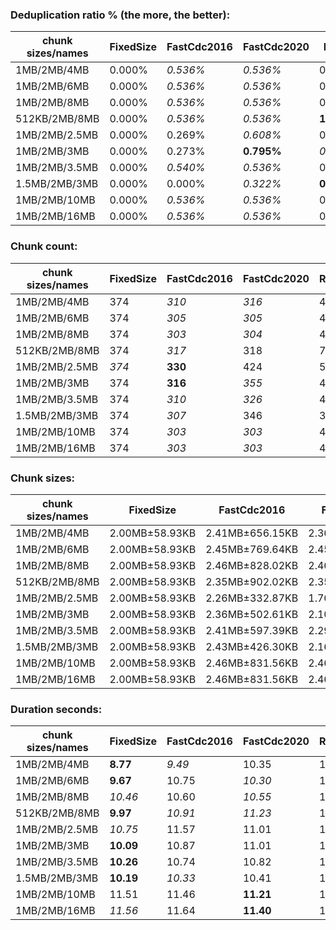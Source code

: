 ### Deduplication ratio % (the more, the better):

| chunk sizes/names | FixedSize | FastCdc2016 | FastCdc2020 | Restic     | StadiaCdc  | Casync   | Ronomon  |
|-------------------|-----------|-------------|-------------|------------|------------|----------|----------|
| 1MB/2MB/4MB       | 0.000%    | *0.536%*    | *0.536%*    | 0.399%     | **0.729%** | 0.261%   | 0.361%   |
| 1MB/2MB/6MB       | 0.000%    | *0.536%*    | *0.536%*    | 0.399%     | **0.729%** | 0.261%   | 0.361%   |
| 1MB/2MB/8MB       | 0.000%    | *0.536%*    | *0.536%*    | 0.399%     | **0.729%** | 0.261%   | 0.361%   |
| 512KB/2MB/8MB     | 0.000%    | *0.536%*    | *0.536%*    | **1.179%** | *0.726%*   | 0.388%   | 0.000%   |
| 1MB/2MB/2.5MB     | 0.000%    | 0.269%      | *0.608%*    | 0.399%     | **0.729%** | 0.000%   | *0.670%* |
| 1MB/2MB/3MB       | 0.000%    | 0.273%      | **0.795%**  | *0.399%*   | *0.729%*   | 0.261%   | 0.361%   |
| 1MB/2MB/3.5MB     | 0.000%    | *0.540%*    | *0.536%*    | 0.399%     | **0.729%** | 0.261%   | 0.361%   |
| 1.5MB/2MB/3MB     | 0.000%    | 0.000%      | *0.322%*    | **0.423%** | 0.000%     | *0.261%* | 0.000%   |
| 1MB/2MB/10MB      | 0.000%    | *0.536%*    | *0.536%*    | 0.399%     | **0.729%** | 0.261%   | 0.361%   |
| 1MB/2MB/16MB      | 0.000%    | *0.536%*    | *0.536%*    | 0.399%     | **0.729%** | 0.261%   | 0.361%   |

### Chunk count:

| chunk sizes/names | FixedSize | FastCdc2016 | FastCdc2020 | Restic | StadiaCdc | Casync  | Ronomon |
|-------------------|-----------|-------------|-------------|--------|-----------|---------|---------|
| 1MB/2MB/4MB       | 374       | *310*       | *316*       | 470    | 377       | **273** | 334     |
| 1MB/2MB/6MB       | 374       | *305*       | *305*       | 458    | 356       | **239** | 313     |
| 1MB/2MB/8MB       | 374       | *303*       | *304*       | 454    | 351       | **228** | 305     |
| 512KB/2MB/8MB     | 374       | *317*       | 318         | 733    | 353       | **267** | *304*   |
| 1MB/2MB/2.5MB     | *374*     | **330**     | 424         | 505    | 447       | *349*   | 381     |
| 1MB/2MB/3MB       | 374       | **316**     | *355*       | 485    | 415       | *318*   | 360     |
| 1MB/2MB/3.5MB     | 374       | *310*       | *326*       | 479    | 389       | **295** | 348     |
| 1.5MB/2MB/3MB     | 374       | *307*       | 346         | 369    | 377       | **291** | *309*   |
| 1MB/2MB/10MB      | 374       | *303*       | *303*       | 453    | 350       | **222** | *302*   |
| 1MB/2MB/16MB      | 374       | *303*       | *303*       | 453    | 350       | **216** | *301*   |

### Chunk sizes:

| chunk sizes/names | FixedSize      | FastCdc2016     | FastCdc2020     | Restic          | StadiaCdc       | Casync          | Ronomon          |
|-------------------|----------------|-----------------|-----------------|-----------------|-----------------|-----------------|------------------|
| 1MB/2MB/4MB       | 2.00MB±58.93KB | 2.41MB±656.15KB | 2.36MB±582.08KB | 1.59MB±858.34KB | 1.98MB±822.46KB | 2.73MB±1.08MB   | 2.23MB±1013.80KB |
| 1MB/2MB/6MB       | 2.00MB±58.93KB | 2.45MB±769.64KB | 2.45MB±738.84KB | 1.63MB±1.03MB   | 2.10MB±1.08MB   | 3.12MB±1.66MB   | 2.38MB±1.36MB    |
| 1MB/2MB/8MB       | 2.00MB±58.93KB | 2.46MB±828.02KB | 2.46MB±771.49KB | 1.64MB±1.14MB   | 2.13MB±1.16MB   | 3.27MB±2.00MB   | 2.45MB±1.58MB    |
| 512KB/2MB/8MB     | 2.00MB±58.93KB | 2.35MB±902.02KB | 2.35MB±851.51KB | 1.02MB±1.02MB   | 2.11MB±1.48MB   | 2.80MB±2.04MB   | 2.46MB±1.64MB    |
| 1MB/2MB/2.5MB     | 2.00MB±58.93KB | 2.26MB±332.87KB | 1.76MB±502.67KB | 1.48MB±555.18KB | 1.67MB±451.29KB | 2.14MB±509.54KB | 1.96MB±550.29KB  |
| 1MB/2MB/3MB       | 2.00MB±58.93KB | 2.36MB±502.61KB | 2.10MB±485.17KB | 1.54MB±678.73KB | 1.80MB±583.39KB | 2.35MB±736.31KB | 2.07MB±723.74KB  |
| 1MB/2MB/3.5MB     | 2.00MB±58.93KB | 2.41MB±597.39KB | 2.29MB±526.72KB | 1.56MB±762.25KB | 1.92MB±729.30KB | 2.53MB±962.34KB | 2.14MB±881.19KB  |
| 1.5MB/2MB/3MB     | 2.00MB±58.93KB | 2.43MB±426.30KB | 2.16MB±453.81KB | 2.02MB±572.45KB | 1.98MB±414.10KB | 2.57MB±556.50KB | 2.42MB±562.54KB  |
| 1MB/2MB/10MB      | 2.00MB±58.93KB | 2.46MB±831.56KB | 2.46MB±831.56KB | 1.65MB±1.19MB   | 2.13MB±1.20MB   | 3.36MB±2.29MB   | 2.47MB±1.68MB    |
| 1MB/2MB/16MB      | 2.00MB±58.93KB | 2.46MB±831.56KB | 2.46MB±831.56KB | 1.65MB±1.19MB   | 2.13MB±1.20MB   | 3.46MB±2.72MB   | 2.48MB±1.73MB    |

### Duration seconds:

| chunk sizes/names | FixedSize | FastCdc2016 | FastCdc2020 | Restic | StadiaCdc | Casync | Ronomon   |
|-------------------|-----------|-------------|-------------|--------|-----------|--------|-----------|
| 1MB/2MB/4MB       | **8.77**  | *9.49*      | 10.35       | 10.42  | *9.83*    | 16.87  | 10.36     |
| 1MB/2MB/6MB       | **9.67**  | 10.75       | *10.30*     | 10.91  | *10.47*   | 17.27  | 10.74     |
| 1MB/2MB/8MB       | *10.46*   | 10.60       | *10.55*     | 11.13  | **10.27** | 17.41  | 10.60     |
| 512KB/2MB/8MB     | **9.97**  | *10.91*     | *11.23*     | 12.73  | 11.49     | 19.97  | 11.64     |
| 1MB/2MB/2.5MB     | *10.75*   | 11.57       | 11.01       | 10.93  | *10.85*   | 16.91  | **10.61** |
| 1MB/2MB/3MB       | **10.09** | 10.87       | 11.01       | 10.93  | *10.47*   | 16.51  | *10.82*   |
| 1MB/2MB/3.5MB     | **10.26** | 10.74       | 10.82       | 10.99  | *10.69*   | 17.50  | *10.71*   |
| 1.5MB/2MB/3MB     | **10.19** | *10.33*     | 10.41       | 10.65  | *10.38*   | 15.35  | 10.97     |
| 1MB/2MB/10MB      | 11.51     | 11.46       | **11.21**   | 12.39  | *11.26*   | 18.30  | *11.40*   |
| 1MB/2MB/16MB      | *11.56*   | 11.64       | **11.40**   | 11.90  | 12.39     | 19.85  | *11.47*   |

